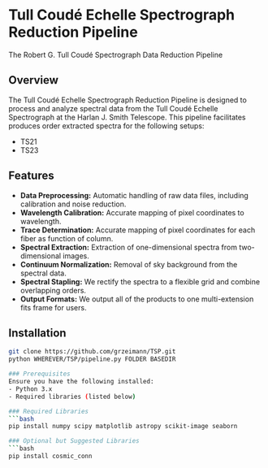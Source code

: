 # Tull Coudé Echelle Spectrograph Reduction Pipeline
The Robert G. Tull Coudé Spectrograph Data Reduction Pipeline

## Overview
The Tull Coudé Echelle Spectrograph Reduction Pipeline is designed to process and analyze spectral data from the Tull Coudé Echelle Spectrograph at the Harlan J. Smith Telescope. This pipeline facilitates produces order extracted spectra for the following setups:

- TS21
- TS23

## Features
- **Data Preprocessing:** Automatic handling of raw data files, including calibration and noise reduction.
- **Wavelength Calibration:** Accurate mapping of pixel coordinates to wavelength.
- **Trace Determination:** Accurate mapping of pixel coordinates for each fiber as function of column.
- **Spectral Extraction:** Extraction of one-dimensional spectra from two-dimensional images.
- **Continuum Normalization:** Removal of sky background from the spectral data.
- **Spectral Stapling:** We rectify the spectra to a flexible grid and combine overlapping orders.
- **Output Formats:** We output all of the products to one multi-extension fits frame for users.

## Installation
```bash
git clone https://github.com/grzeimann/TSP.git
python WHEREVER/TSP/pipeline.py FOLDER BASEDIR

### Prerequisites
Ensure you have the following installed:
- Python 3.x
- Required libraries (listed below)

### Required Libraries
```bash
pip install numpy scipy matplotlib astropy scikit-image seaborn

### Optional but Suggested Libraries
```bash
pip install cosmic_conn

